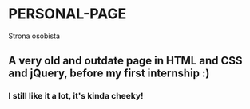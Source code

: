 # PERSONAL-PAGE
Strona osobista
## A very old and outdate page in HTML and CSS and jQuery, before my first internship :)
### I still like it a lot, it's kinda cheeky!
